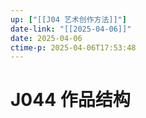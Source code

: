 ```yaml
---
up: ["[[J04 艺术创作方法]]"]
date-link: "[[2025-04-06]]"
date: 2025-04-06
ctime-p: 2025-04-06T17:53:48
---
```


# J044 作品结构
